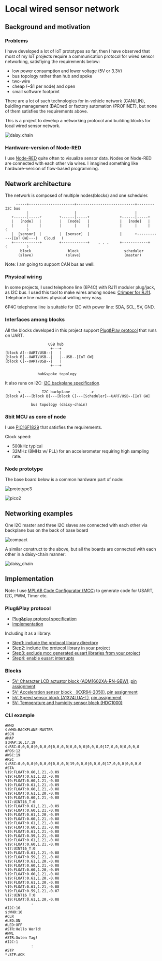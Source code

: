 # Local wired sensor network

## Background and motivation

### Problems

I have developed a lot of IoT prototypes so far, then I have observed that most of my IoT projects require a communication protocol for wired sensor networking, satisfiying the requirements below:

- low power consumption and lower voltage (5V or 3.3V)
- bus topology rather than hub and spoke
- two-wire
- cheap (~$1 per node) and open
- small software footprint

There are a lot of such technologies for in-vehicle network (CAN/LIN), buidling management (BACnet) or factory automation (PROFINET), but none of them satisfies the requirements above.

This is a project to develop a networking protocol and building blocks for local wired sensor network.

![daisy_chain](./doc/daisy_chain.png)

### Hardware-version of Node-RED

I use [Node-RED](https://nodered.org/) quite often to visualize sensor data. Nodes on Node-RED are connected with each other via wires. I imagined something like hardware-version of flow-based programming.

## Network architecture

The network is composed of multiple nodes(blocks) and one scheduler.

```
     -----+---------------------+---------------------------+-------- I2C bus
          |                     |                           |
   +------|-----+        +------|-----+              +------|-----+
   |   [node]   |        |   [node]   |              |   [node]   |
   |      |     |        |      |     |              |      |     |                  (         )
   |  [sensor]  |        |  [sensor]  |              |      +------------[IoT GW]---(   Cloud   )
   +------------+        +------------+    . . .     +------------+                  (         )
       block                 block                     scheduler
      (slave)               (slave)                    (master)
```

Note: I am going to support CAN bus as well.

### Physical wiring

In some projects, I used telephone line (6P4C) with RJ11 moduler plug/jack, as I2C bus. I used this tool to make wires among nodes: [Crimper for RJ11](http://www.mco.co.jp/products/tel/telephonetool/ta-642t.html). Telephone line makes physical wirling very easy.

6P4C telephone line is suitable for I2C with power line: SDA, SCL, 5V, GND.

### Interfaces among blocks

All the blocks developed in this project support [Plug&Play protocol](./doc/PROTOCOL.md) that runs on UART.

```
                    USB hub
                     +---+
[block A]--UART/USB--|   |
[block B]--UART/USB--|   |--USB--[IoT GW]
[block C]--UART/USB--|   |
                     +---+

               hub&spoke topology
```

It also runs on I2C: [I2C backplane specification](./doc/I2C_BACKPLANE_SPEC.pptx).

```
      <- - - - - I2C backplane - - - - ->
[block A]---[block B]---[block C]---[Scheduler]--UART/USB--[IoT GW]

            bus topology (daisy-chain)
```

### 8bit MCU as core of node

I use [PIC16F1829](http://ww1.microchip.com/downloads/en/DeviceDoc/41440A.pdf) that satisfies the requirements.

Clock speed:
- 500kHz typical
- 32MHz (8MHz w/ PLL) for an accelerometer requiring high sampling rate.

### Node prototype

The base board below is a common hardware part of node:

![prototype3](./doc/prototype3.png)

![pico2](https://docs.google.com/drawings/d/1_WCC4vuPbIT2im9c337ibk5xEq9WKzrT9907IOWTCCA/pub?w=680&h=400)

## Networking examples

One I2C master and three I2C slaves are connected with each other via backplane bus on the back of base board

![compact](./doc/compact.png)

A similar construct to the above, but all the boards are connected with each other in a daisy-chain manner:

![daisy_chain](./doc/daisy_chain.png)

## Implementation

Note: I use [MPLAB Code Configurator (MCC)](http://www.microchip.com/mplab/mplab-code-configurator) to generate code for USART, I2C, PWM, Timer etc.

### Plug&Play protocol

- [Plug&play protocol specification](./doc/PROTOCOL.md)
- [Implementation](./blocks/lib/protocol.X)

Including it as a library:
- [Step1: include the protocol library directory](./doc/mcc_eusart4.png)
- [Step2: include the protocol library in your project](./doc/mcc_eusart3.png)
- [Step3: exclude mcc generated eusart libraries from your project](./doc/mcc_eusart2.png)
- [Step4: enable eusart interrupts](./doc/mcc_eusart.png)

### Blocks

- [5V: Character LCD actuator block (AQM1602XA-RN-GBW)](./blocks/i2c_slave_lcd.X), [pin assignment](./doc/lcd_pin.png)
- [5V: Acceleration sensor block （KXR94-2050)](./blocks/i2c_slave_accel.X), [pin assignment](./doc/acceleration_pin.png)
- [5V: Speed sensor block (A1324LUA-T)](./blocks/i2c_slave_speed.X), [pin assignment](./doc/rotation_pin.png)
- [5V: Temperature and humidity sensor block (HDC1000)](./blocks/i2c_slave_temp.X)

### CLI example

```
#WHO
$:WHO:BACKPLANE-MASTER
#SCN
#MAP
$:MAP:16,17,19
$:RSC:0,0,0,0|0,0,0,0|0,0,0,0|0,0,0,0|0,0,0,0|17,0,0,0|0,0,0,0
#POS:12
#WSC:19
#RSC
$:RSC:0,0,0,0|0,0,0,0|0,0,0,0|19,0,0,0|0,0,0,0|17,0,0,0|0,0,0,0
#STA
%19:FLOAT:0.60,1.21,-0.09
%19:FLOAT:0.61,1.22,-0.08
%19:FLOAT:0.60,1.21,-0.08
%19:FLOAT:0.61,1.21,-0.09
%19:FLOAT:0.60,1.21,-0.08
%19:FLOAT:0.61,1.20,-0.08
%19:FLOAT:0.60,1.21,-0.08
%17:UINT16_T:0
%19:FLOAT:0.61,1.21,-0.09
%19:FLOAT:0.60,1.21,-0.08
%19:FLOAT:0.61,1.20,-0.09
%19:FLOAT:0.60,1.21,-0.08
%19:FLOAT:0.61,1.21,-0.08
%19:FLOAT:0.60,1.21,-0.08
%19:FLOAT:0.61,1.21,-0.08
%19:FLOAT:0.59,1.21,-0.08
%19:FLOAT:0.61,1.21,-0.08
%19:FLOAT:0.60,1.21,-0.08
%17:UINT16_T:0
%19:FLOAT:0.61,1.21,-0.08
%19:FLOAT:0.59,1.21,-0.08
%19:FLOAT:0.61,1.20,-0.08
%19:FLOAT:0.60,1.21,-0.08
%19:FLOAT:0.60,1.20,-0.09
%19:FLOAT:0.60,1.21,-0.08
%19:FLOAT:0.61,1.20,-0.08
%19:FLOAT:0.61,1.20,-0.08
%19:FLOAT:0.61,1.21,-0.08
%19:FLOAT:0.59,1.21,-0.07
%17:UINT16_T:0
%19:FLOAT:0.61,1.20,-0.08
            :
#I2C:16
$:WHO:16
#CLR
#LED:ON
#LED:OFF
#STR:Hello World!
#NWL
#STR:Guten Tag!
#I2C:1
            :
#STP
*:STP:ACK
```
